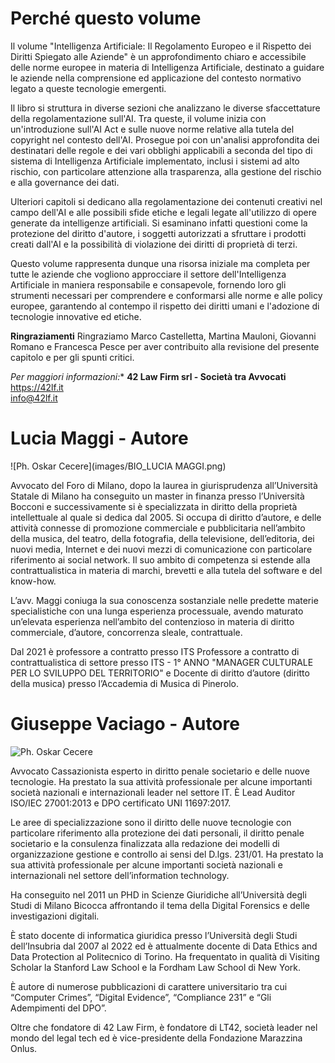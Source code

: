 # Perché questo volume

Il volume "Intelligenza Artificiale: Il Regolamento Europeo e il Rispetto dei Diritti Spiegato alle Aziende" è un approfondimento chiaro e accessibile delle norme europee in materia di Intelligenza Artificiale, destinato a guidare le aziende nella comprensione ed applicazione del contesto normativo legato a queste tecnologie emergenti. 

Il libro si struttura in diverse sezioni che analizzano le diverse sfaccettature della regolamentazione sull'AI. Tra queste, il volume inizia con un'introduzione sull'AI Act e sulle nuove norme relative alla tutela del copyright nel contesto dell'AI. Prosegue poi con un'analisi approfondita dei destinatari delle regole e dei vari obblighi applicabili a seconda del tipo di sistema di Intelligenza Artificiale implementato, inclusi i sistemi ad alto rischio, con particolare attenzione alla trasparenza, alla gestione del rischio e alla governance dei dati.

Ulteriori capitoli si dedicano alla regolamentazione dei contenuti creativi nel campo dell'AI e alle possibili sfide etiche e legali legate all'utilizzo di opere generate da intelligenze artificiali. Si esaminano infatti questioni come la protezione del diritto d'autore, i soggetti autorizzati a sfruttare i prodotti creati dall'AI e la possibilità di violazione dei diritti di proprietà di terzi.

Questo volume rappresenta dunque una risorsa iniziale ma completa per tutte le aziende che vogliono approcciare il settore dell'Intelligenza Artificiale in maniera responsabile e consapevole, fornendo loro gli strumenti necessari per comprendere e conformarsi alle norme e alle policy europee, garantendo al contempo il rispetto dei diritti umani e l'adozione di tecnologie innovative ed etiche.

**Ringraziamenti**
Ringraziamo Marco Castelletta, Martina Mauloni, Giovanni Romano e Francesca Pesce per aver contribuito alla revisione del presente capitolo e per gli spunti critici.

*Per maggiori informazioni:**
**42 Law Firm srl - Società tra Avvocati**  
https://42lf.it  
info@42lf.it


# Lucia Maggi - Autore

![Ph. Oskar Cecere](images/BIO_LUCIA MAGGI.png)

Avvocato del Foro di Milano, dopo la laurea in giurisprudenza all’Università Statale di Milano ha conseguito un master in finanza presso l’Università Bocconi e successivamente si è specializzata in diritto della proprietà intellettuale al quale si dedica dal 2005. Si occupa di diritto d’autore, e delle attività connesse di promozione commerciale e pubblicitaria nell’ambito della musica, del teatro, della fotografia, della televisione, dell’editoria, dei nuovi media, Internet e dei nuovi mezzi di comunicazione con particolare riferimento ai social network. Il suo ambito di competenza si estende alla contrattualistica in materia di marchi, brevetti e alla tutela del software e del know-how.

L’avv. Maggi coniuga la sua conoscenza sostanziale nelle predette materie specialistiche con una lunga esperienza processuale, avendo maturato un’elevata esperienza nell’ambito del contenzioso in materia di diritto commerciale, d’autore, concorrenza sleale, contrattuale.

Dal 2021 è professore a contratto presso ITS Professore a contratto di contrattualistica di settore presso ITS - 1° ANNO "MANAGER CULTURALE PER LO SVILUPPO DEL TERRITORIO" e Docente di diritto d’autore (diritto della musica) presso l’Accademia di Musica di Pinerolo.

# Giuseppe Vaciago - Autore

![Ph. Oskar Cecere](images/BIO_VACIAGO.png)

Avvocato Cassazionista esperto in diritto penale societario e delle nuove tecnologie. Ha prestato la sua attività professionale per alcune importanti società nazionali e internazionali leader nel settore IT. È Lead Auditor ISO/IEC 27001:2013 e DPO certificato UNI 11697:2017.

Le aree di specializzazione sono il diritto delle nuove tecnologie con particolare riferimento alla protezione dei dati personali, il diritto penale societario e la consulenza finalizzata alla redazione dei modelli di organizzazione gestione e controllo ai sensi del D.lgs. 231/01. Ha prestato la sua attività professionale per alcune importanti società nazionali e internazionali nel settore dell’information technology.

Ha conseguito nel 2011 un PHD in Scienze Giuridiche all’Università degli Studi di Milano Bicocca affrontando il tema della Digital Forensics e delle investigazioni digitali.

È stato docente di informatica giuridica presso l’Università degli Studi dell’Insubria dal 2007 al 2022 ed è attualmente docente di Data Ethics and Data Protection al Politecnico di Torino. Ha frequentato in qualità di Visiting Scholar la Stanford Law School e la Fordham Law School di New York.

È autore di numerose pubblicazioni di carattere universitario tra cui “Computer Crimes”, “Digital Evidence”, “Compliance 231” e “Gli Adempimenti del DPO”.

Oltre che fondatore di 42 Law Firm, è fondatore di LT42, società leader nel mondo del legal tech ed è vice-presidente della Fondazione Marazzina Onlus.

